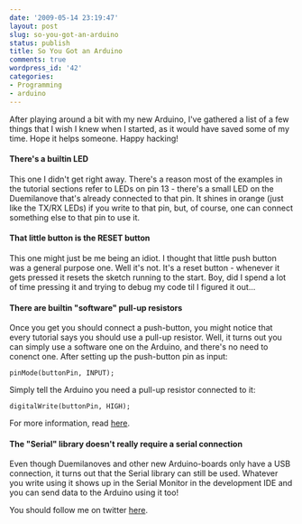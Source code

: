 ```yaml
---
date: '2009-05-14 23:19:47'
layout: post
slug: so-you-got-an-arduino
status: publish
title: So You Got an Arduino
comments: true
wordpress_id: '42'
categories:
- Programming
- arduino
---
```


After playing around a bit with my new Arduino, I've gathered a list of a few things that I wish I knew when I started, as it would have saved some of my time. Hope it helps someone. Happy hacking!

#### There's a builtin LED
This one I didn't get right away. There's a reason most of the examples in the tutorial sections refer to LEDs on pin 13 - there's a small LED on the Duemilanove that's already connected to that pin. It shines in orange (just like the TX/RX LEDs) if you write to that pin, but, of course, one can connect something else to that pin to use it.

#### That little button is the RESET button
This one might just be me being an idiot. I thought that little push button was a general purpose one. Well it's not. It's a reset button - whenever it gets pressed it resets the sketch running to the start. Boy, did I spend a lot of time pressing it and trying to debug my code til I figured it out...

#### There are builtin "software" pull-up resistors
Once you get you should connect a push-button, you might notice that every tutorial says you should use a pull-up resistor. Well, it turns out you can simply use a software one on the Arduino, and there's no need to conenct one. After setting up the push-button pin as input:

    pinMode(buttonPin, INPUT);

Simply tell the Arduino you need a pull-up resistor connected to it:

    digitalWrite(buttonPin, HIGH);

For more information, read [here](http://www.arduino.cc/en/Tutorial/DigitalPins).

#### The "Serial" library doesn't really require a serial connection
Even though Duemilanoves and other new Arduino-boards only have a USB connection, it turns out that the Serial library can still be used. Whatever you write using it shows up in the Serial Monitor in the development IDE and you can send data to the Arduino using it too!


You should follow me on twitter [here](http://twitter.com/avivby).
